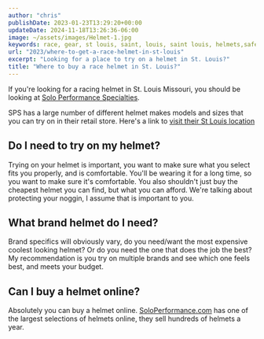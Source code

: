 ```yaml
---
author: "chris"
publishDate: 2023-01-23T13:29:20+00:00
updateDate: 2024-11-18T13:26:36-06:00
image: ~/assets/images/Helmet-1.jpg
keywords: race, gear, st louis, saint, louis, saint louis, helmets,safety
url: "2023/where-to-get-a-race-helmet-in-st-louis"
excerpt: "Looking for a place to try on a helmet in St. Louis?"
title: "Where to buy a race helmet in St. Louis?"
---
```


If you're looking for a racing helmet in St. Louis Missouri, you should be looking at [Solo Performance Specialties](https://www.soloperformance.com/).

SPS has a large number of different helmet makes models and sizes that you can try on in their retail store. Here's a link to [visit their St Louis location](https://soloperformance.com/pages/find-us-service-info)

## Do I need to try on my helmet? 
Trying on your helmet is important, you want to make sure what you select fits you properly, and is comfortable. You'll be wearing it for a long time, so you want to make sure it's comfortable. You also shouldn't just buy the cheapest helmet you can find, but what you can afford. We're talking about protecting your noggin, I assume that is important to you.

## What brand helmet do I need?
Brand specifics will obviously vary, do you need/want the most expensive coolest looking helmet? Or do you need the one that does the job the best? My recommendation is you try on multiple brands and see which one feels best, and meets your budget.

## Can I buy a helmet online?
Absolutely you can buy a helmet online. [SoloPerformance.com](https://soloperformance.com/collections/helmets-and-accessories) has one of the largest selections of helmets online, they sell hundreds of helmets a year.
